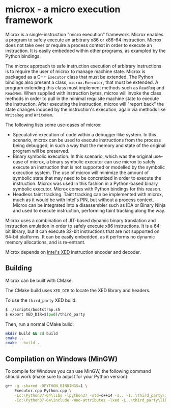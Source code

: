 # microx - a micro execution framework

Microx is a single-instruction "micro execution" framework. Microx enables a program to safely execute an arbitrary x86 or x86-64 instruction. Microx does not take over or require a process context in order to execute an instruction. It is easily embedded within other programs, as exampled by the Python bindings.

The microx approach to safe instruction execution of arbitrary instructions is to require the user of microx to manage machine state. Microx is packaged as a C++ `Executor` class that must be extended. The Python bindings also present a class, `microx.Executor`, that must be extended. A program extending this class must implement methods such as `ReadReg` and `ReadMem`. When supplied with instruction bytes, microx will invoke the class methods in order to pull in the minimal requisite machine state to execute the instruction. After executing the instruction, microx will "report back" the state changes induced by the instruction's execution, again via methods like `WriteReg` and `WriteMem`.

The following lists some use-cases of microx:

* Speculative execution of code within a debugger-like system. In this scenario, microx can be used to execute instructions from the process being debugged, in such a way that the memory and state of the original program will be preserved.
* Binary symbolic execution. In this scenario, which was the original use-case of microx, a binary symbolic executor can use microx to safely execute an instruction that is not supported or modelled by the symbolic execution system. The use of microx will minimize the amount of symbolic state that may need to be concretized in order to execute the instruction. Microx was used in this fashion in a Python-based binary symbolic executor. Microx comes with Python bindings for this reason.
* Headless taint tracking. Taint tracking can be implemented with microx, much as it would be with Intel's PIN, but without a process context. Microx can be integrated into a disassembler such as IDA or Binary Ninja and used to execute instruction, performing taint tracking along the way.

Microx uses a combination of JIT-based dynamic binary translation and instruction emulation in order to safely execute x86 instructions. It is a 64-bit library, but it can execute 32-bit instructions that are not supported on 64-bit platforms. It can be easily embedded, as it performs no dynamic memory allocations, and is re-entrant.

Microx depends on [Intel's XED](https://intelxed.github.io/) instruction encoder and decoder.

## Building

Microx can be built with CMake.

The CMake build uses `XED_DIR` to locate the XED library and headers.

To use the `third_party` XED build:

```bash
$ ./scripts/bootstrap.sh
$ export XED_DIR=$(pwd)/third_party
```

Then, run a normal CMake build:

```bash
mkdir build && cd build
cmake ..
cmake --build .
```

## Compilation on Windows (MinGW)

To compile for Windows you can use MinGW, the following command should work (make sure to adjust for your Python version):

```bash
g++ -g -shared -DPYTHON_BINDINGS=1 \
    Executor.cpp Python.cpp \
    -Lc:\Python37-64\libs -lpython37 -std=c++14 -I.. -I..\third_party\include \
    -Ic:\Python37-64\include -Wno-attributes -lxed -L..\third_party\lib -o microx_core.pyd
```
